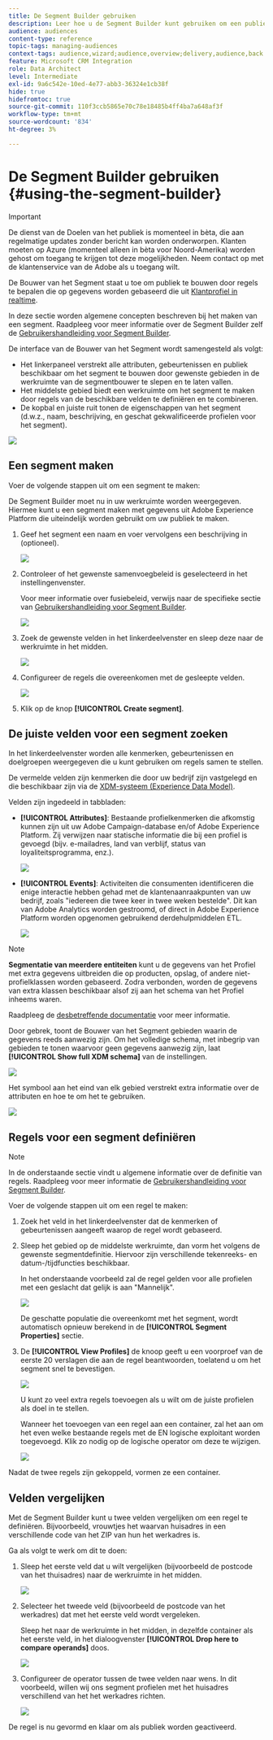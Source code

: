 ```yaml
---
title: De Segment Builder gebruiken
description: Leer hoe u de Segment Builder kunt gebruiken om een publiek te maken.
audience: audiences
content-type: reference
topic-tags: managing-audiences
context-tags: audience,wizard;audience,overview;delivery,audience,back
feature: Microsoft CRM Integration
role: Data Architect
level: Intermediate
exl-id: 9a6c542e-10ed-4e77-abb3-36324e1cb38f
hide: true
hidefromtoc: true
source-git-commit: 110f3ccb5865e70c78e18485b4ff4ba7a648af3f
workflow-type: tm+mt
source-wordcount: '834'
ht-degree: 3%

---
```


# De Segment Builder gebruiken {#using-the-segment-builder}

>[!IMPORTANT]
>
>De dienst van de Doelen van het publiek is momenteel in bèta, die aan regelmatige updates zonder bericht kan worden onderworpen. Klanten moeten op Azure (momenteel alleen in bèta voor Noord-Amerika) worden gehost om toegang te krijgen tot deze mogelijkheden. Neem contact op met de klantenservice van de Adobe als u toegang wilt.

De Bouwer van het Segment staat u toe om publiek te bouwen door regels te bepalen die op gegevens worden gebaseerd die uit [Klantprofiel in realtime](https://experienceleague.adobe.com/docs/experience-platform/profile/home.html?lang=nl-NL).

In deze sectie worden algemene concepten beschreven bij het maken van een segment. Raadpleeg voor meer informatie over de Segment Builder zelf de [Gebruikershandleiding voor Segment Builder](https://experienceleague.adobe.com/docs/experience-platform/segmentation/ui/overview.html?lang=nl-NL).

De interface van de Bouwer van het Segment wordt samengesteld als volgt:

* Het linkerpaneel verstrekt alle attributen, gebeurtenissen en publiek beschikbaar om het segment te bouwen door gewenste gebieden in de werkruimte van de segmentbouwer te slepen en te laten vallen.
* Het middelste gebied biedt een werkruimte om het segment te maken door regels van de beschikbare velden te definiëren en te combineren.
* De kopbal en juiste ruit tonen de eigenschappen van het segment (d.w.z., naam, beschrijving, en geschat gekwalificeerde profielen voor het segment).

![](assets/aep_audiences_interface.png)

## Een segment maken

Voer de volgende stappen uit om een segment te maken:

De Segment Builder moet nu in uw werkruimte worden weergegeven. Hiermee kunt u een segment maken met gegevens uit Adobe Experience Platform die uiteindelijk worden gebruikt om uw publiek te maken.

1. Geef het segment een naam en voer vervolgens een beschrijving in (optioneel).

   ![](assets/aep_audiences_creation_edit_name.png)

1. Controleer of het gewenste samenvoegbeleid is geselecteerd in het instellingenvenster.

   Voor meer informatie over fusiebeleid, verwijs naar de specifieke sectie van [Gebruikershandleiding voor Segment Builder](https://experienceleague.adobe.com/docs/experience-platform/segmentation/ui/overview.html?lang=nl-NL).

   ![](assets/aep_audiences_mergepolicy.png)

1. Zoek de gewenste velden in het linkerdeelvenster en sleep deze naar de werkruimte in het midden.

   ![](assets/aep_audiences_dragfield.png)

1. Configureer de regels die overeenkomen met de gesleepte velden.

   ![](assets/aep_audiences_configure_rules.png)

1. Klik op de knop **[!UICONTROL Create segment]**.

## De juiste velden voor een segment zoeken

In het linkerdeelvenster worden alle kenmerken, gebeurtenissen en doelgroepen weergegeven die u kunt gebruiken om regels samen te stellen.

De vermelde velden zijn kenmerken die door uw bedrijf zijn vastgelegd en die beschikbaar zijn via de [XDM-systeem (Experience Data Model)](https://experienceleague.adobe.com/docs/experience-platform/xdm/home.html?lang=nl-NL).

Velden zijn ingedeeld in tabbladen:

* **[!UICONTROL Attributes]**: Bestaande profielkenmerken die afkomstig kunnen zijn uit uw Adobe Campaign-database en/of Adobe Experience Platform. Zij verwijzen naar statische informatie die bij een profiel is gevoegd (bijv. e-mailadres, land van verblijf, status van loyaliteitsprogramma, enz.).

  ![](assets/aep_audiences_attributestab.png)

* **[!UICONTROL Events]**: Activiteiten die consumenten identificeren die enige interactie hebben gehad met de klantenaanraakpunten van uw bedrijf, zoals &quot;iedereen die twee keer in twee weken bestelde&quot;. Dit kan van Adobe Analytics worden gestroomd, of direct in Adobe Experience Platform worden opgenomen gebruikend derdehulpmiddelen ETL.

  ![](assets/aep_audiences_eventstab.png)

>[!NOTE]
>
>**Segmentatie van meerdere entiteiten** kunt u de gegevens van het Profiel met extra gegevens uitbreiden die op producten, opslag, of andere niet-profielklassen worden gebaseerd. Zodra verbonden, worden de gegevens van extra klassen beschikbaar alsof zij aan het schema van het Profiel inheems waren.
>
>Raadpleeg de [desbetreffende documentatie](https://experienceleague.adobe.com/docs/experience-platform/segmentation/multi-entity-segmentation.html?lang=nl-NL) voor meer informatie.

Door gebrek, toont de Bouwer van het Segment gebieden waarin de gegevens reeds aanwezig zijn. Om het volledige schema, met inbegrip van gebieden te tonen waarvoor geen gegevens aanwezig zijn, laat **[!UICONTROL Show full XDM schema]** van de instellingen.

![](assets/aep_audiences_populatedfields.png)

Het symbool aan het eind van elk gebied verstrekt extra informatie over de attributen en hoe te om het te gebruiken.

![](assets/aep_audiences_isymbol.png)

## Regels voor een segment definiëren

>[!NOTE]
>
>In de onderstaande sectie vindt u algemene informatie over de definitie van regels. Raadpleeg voor meer informatie de [Gebruikershandleiding voor Segment Builder](https://experienceleague.adobe.com/docs/experience-platform/segmentation/ui/overview.html?lang=nl-NL).

Voer de volgende stappen uit om een regel te maken:

1. Zoek het veld in het linkerdeelvenster dat de kenmerken of gebeurtenissen aangeeft waarop de regel wordt gebaseerd.

1. Sleep het gebied op de middelste werkruimte, dan vorm het volgens de gewenste segmentdefinitie. Hiervoor zijn verschillende tekenreeks- en datum-/tijdfuncties beschikbaar.

   In het onderstaande voorbeeld zal de regel gelden voor alle profielen met een geslacht dat gelijk is aan &quot;Mannelijk&quot;.

   ![](assets/aep_audiences_malegender.png)

   De geschatte populatie die overeenkomt met het segment, wordt automatisch opnieuw berekend in de **[!UICONTROL Segment Properties]** sectie.

1. De **[!UICONTROL View Profiles]** de knoop geeft u een voorproef van de eerste 20 verslagen die aan de regel beantwoorden, toelatend u om het segment snel te bevestigen.

   ![](assets/aep_audiences_samplepreview.png)

   U kunt zo veel extra regels toevoegen als u wilt om de juiste profielen als doel in te stellen.

   Wanneer het toevoegen van een regel aan een container, zal het aan om het even welke bestaande regels met de EN logische exploitant worden toegevoegd. Klik zo nodig op de logische operator om deze te wijzigen.

   ![](assets/aep_audiences_andoperator.png)

Nadat de twee regels zijn gekoppeld, vormen ze een container.

## Velden vergelijken

Met de Segment Builder kunt u twee velden vergelijken om een regel te definiëren. Bijvoorbeeld, vrouwtjes het waarvan huisadres in een verschillende code van het ZIP van hun het werkadres is.

Ga als volgt te werk om dit te doen:

1. Sleep het eerste veld dat u wilt vergelijken (bijvoorbeeld de postcode van het thuisadres) naar de werkruimte in het midden.

   ![](assets/aep_audiences_comparing_1.png)

1. Selecteer het tweede veld (bijvoorbeeld de postcode van het werkadres) dat met het eerste veld wordt vergeleken.

   Sleep het naar de werkruimte in het midden, in dezelfde container als het eerste veld, in het dialoogvenster **[!UICONTROL Drop here to compare operands]** doos.

   ![](assets/aep_audiences_comparing_2.png)

1. Configureer de operator tussen de twee velden naar wens. In dit voorbeeld, willen wij ons segment profielen met het huisadres verschillend van het het werkadres richten.

   ![](assets/aep_audiences_comparing_3.png)

De regel is nu gevormd en klaar om als publiek worden geactiveerd.

